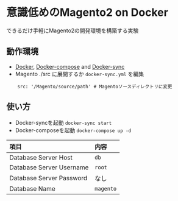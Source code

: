 # 意識低めのMagento2 on Docker
できるだけ手軽にMagento2の開発環境を構築する実験

## 動作環境

- [Docker](https://docs.docker.com/docker-for-mac/install/), [Docker-compose](https://docs.docker.com/compose/install/#install-compose) and [Docker-sync](https://github.com/EugenMayer/docker-sync/wiki/docker-sync-on-OSX)
- Magento ./src に展開するか `docker-sync.yml` を編集

```
    src: '/Magento/source/path' # Magentoソースディレクトリに変更
```

## 使い方
- Docker-syncを起動 `docker-sync start`
- Docker-composeを起動 `docker-compose up -d`

| 項目 | 内容 |
|:--|:--|
| Database Server Host | `db` |
| Database Server Username | `root` |
| Database Server Password | なし |
| Database Name | `magento` |

